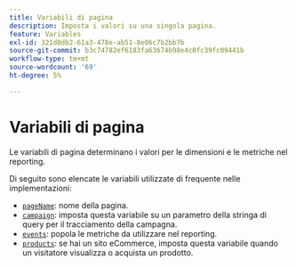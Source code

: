```yaml
---
title: Variabili di pagina
description: Imposta i valori su una singola pagina.
feature: Variables
exl-id: 321d0db2-61a3-478e-ab51-8e06c7b2bb7b
source-git-commit: b3c74782ef6183fa63674b98e4c0fc39fc09441b
workflow-type: tm+mt
source-wordcount: '69'
ht-degree: 5%

---
```


# Variabili di pagina

Le variabili di pagina determinano i valori per le dimensioni e le metriche nel reporting.

Di seguito sono elencate le variabili utilizzate di frequente nelle implementazioni:

* [`pageName`](pagename.md): nome della pagina.
* [`campaign`](campaign.md): imposta questa variabile su un parametro della stringa di query per il tracciamento della campagna.
* [`events`](events/events-overview.md): popola le metriche da utilizzare nel reporting.
* [`products`](products.md): se hai un sito eCommerce, imposta questa variabile quando un visitatore visualizza o acquista un prodotto.
